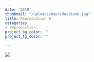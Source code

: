 ```yaml
---
date: '2019'
thumbnail: "/uploads/Reproduction6.jpg"
title: Reproduction 6
categories:
- reproduction
project_bg_color: ''
project_fg_color: ''

---
```

![](https://scontent-amt2-1.xx.fbcdn.net/v/t1.15752-9/s2048x2048/64853929_485378865338618_7543441105677713408_n.jpg?_nc_cat=101&_nc_oc=AQkYqfmNmt_DgoEdbWJ-gdvq2AhFPObQLtesG-RyXEnG8vFgVsT45ZR_iHvr4oIp5tY&_nc_ht=scontent-amt2-1.xx&oh=b8a557bb9111ed6fa717e828f9606dfb&oe=5DB6C1BF)
